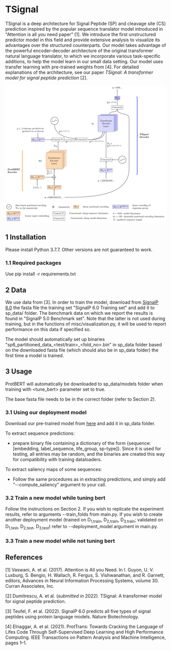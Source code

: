 # TSignal

TSignal is a deep architecture for Signal Peptide (SP) and cleavage site (CS) prediction inspired by the popular sequence translator model introduced in "Attention is all you need paper" [1]. We introduce the first unstructured predictor model in this field and provide extensive analysis to visualize its advantages over the structured counterparts. Our model takes advantage of the powerful encoder-decoder architecture of the original transformer natural language translator, to which we incorporate various task-specific additions, to help the model learn in our small data setting. Our model uses transfer learning with pre-trained weights from [4]. For detailed explanations of the architecture, see our paper *TSignal: A transformer model for signal peptide prediction* [2].

![TSignal architecture](architecture.jpg-1.jpg)

## 1 Installation

Please install Python 3.7.7. Other versions are not guaranteed to work.

### 1.1 Required packages

Use pip install -r requirements.txt

## 2 Data

We use data from [3]. In order to train the model, download from [SignalP 6.0](https://services.healthtech.dtu.dk/service.php?SignalP-6.0) 
the fasta file the training set "SignalP 6.0 Training set" and add it to sp_data/ folder. The benchmark data on which we
report the results is found in "SignalP 5.0 Benchmark set". Note that the latter is not used during training, 
but in the functions of misc/visualization.py, it will be used to report performance on this data if specified so.

The model should automatically set up binaries "sp6_partitioned_data_<test/train>_<fold_no>.bin" in sp_data folder based 
on the downloaded fasta file (which should also be in sp_data folder) the first time a model is trained.
  

## 3 Usage

ProtBERT will automatically be downloaded to sp_data/models folder when training with <tune_bert> parameter set to true.

The base fasta file needs to be in the correct folder (refer to Section 2).

### 3.1 Using our deployment model

Download our pre-trained model from [here](https://www.dropbox.com/s/lfuleg9470s7nqx/deployment_sep_pe_swa_extra_inpemb_on_gen_best_eval_only_dec.pth?dl=0) and add it in sp_data folder.


To extract sequence predictions:
- prepare binary file containing a dictionary of the form {sequence:[embedding, label_sequence, life_group, sp-type]}. Since
it is used for testing, all entries may be random, and the binaries are created this way for compatibility with training
dataloaders.

To extract saliency maps of some sequences:

- Follow the same procedures as in extracting predictions, and simply add "--compute_saliency" argument to your call.

### 3.2  Train a new model while tuning bert
Follow the instructions on Section 2. If you wish to replicate the experiment results, refer to arguments --train_folds 
from main.py. If you wish to create another deployment model (trained on D<sub>1,train</sub>, D<sub>2,train</sub>, 
D<sub>3,train</sub>; validated on D<sub>1,test</sub>, D<sub>2,test</sub>, D<sub>3,test</sub>) refer to --deployment_model 
argument in main.py.

### 3.3  Train a new model while not tuning bert


## References 
[1] Vaswani, A. et al. (2017). Attention is All you Need. In I. Guyon,
U. V. Luxburg, S. Bengio, H. Wallach, R. Fergus, S. Vishwanathan,
and R. Garnett, editors, Advances in Neural Information Processing
Systems, volume 30. Curran Associates, Inc.

[2] Dumitrescu, A. et al. (*submitted in* 2022). TSignal: A transformer model for signal peptide prediction.  

[3] Teufel, F. et al. (2022). SignalP 6.0 predicts all five types of signal peptides
using protein language models. Nature Biotechnology.

[4] Elnaggar, A. et al. (2021). ProtTrans: Towards Cracking the Language
of Lifes Code Through Self-Supervised Deep Learning and High
Performance Computing. IEEE Transactions on Pattern Analysis and
Machine Intelligence, pages 1–1.